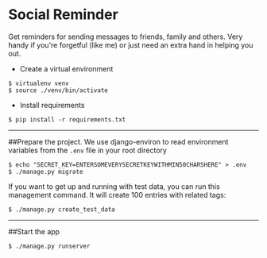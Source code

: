 # Social Reminder
Get reminders for sending messages to friends, family and others. Very handy if you're forgetful (like me) or just
need an extra hand in helping you out.

* Create a virtual environment
```shell
$ virtualenv venv
$ source ./venv/bin/activate
```
* Install requirements
```shell
$ pip install -r requirements.txt
```
___
##Prepare the project.
We use django-environ to read environment variables from the `.env` file in your root directory
```shell
$ echo "SECRET_KEY=ENTERSOMEVERYSECRETKEYWITHMIN50CHARSHERE" > .env
$ ./manage.py migrate
```
If you want to get up and running with test data, you can run this management command. It will
create 100 entries with related tags:
```shell
$ ./manage.py create_test_data
```
____

##Start the app
```shell
$ ./manage.py runserver
```
